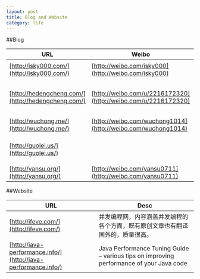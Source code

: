 ```yaml
---
layout: post
title: Blog and Website
category: life
---
```


##Blog

|URL|Weibo|Name|Desc|
|----|----|----|----|
|[http://isky000.com/](http://isky000.com/)|[http://weibo.com/isky000](http://weibo.com/isky000)|简朝阳|Data Architect, Oracle, MySQL|
|[http://hedengcheng.com/](http://hedengcheng.com/)|[http://weibo.com/u/2216172320](http://weibo.com/u/2216172320)|何登成|Database、Concurrent Programming、Performance |
|[http://wuchong.me/](http://wuchong.me/)|[http://weibo.com/wuchong1014](http://weibo.com/wuchong1014)|黑桃夹克| |
|[http://guolei.us/](http://guolei.us/)||郭蕾(夕水溪下)||
|[http://yansu.org/](http://yansu.org/)|[http://weibo.com/yansu0711](http://weibo.com/yansu0711)|闫肃||


##Website

|URL|Desc|
|----|----|
|[http://ifeve.com/](http://ifeve.com/)|并发编程网，内容涵盖并发编程的各个方面，既有原创文章也有翻译国外的，质量很高。|
|[http://java-performance.info/](http://java-performance.info/)|Java Performance Tuning Guide – various tips on improving performance of your Java code|
